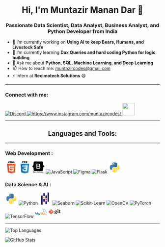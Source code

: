 <h1 align="center">Hi, I'm Muntazir Manan Dar 👋</h1>
<h3 align="center">Passionate Data Scientist, Data Analyst, Business Analyst, and Python Developer from India</h3>

- 🔭 I’m currently working on **Using AI to keep Bears, Humans, and Livestock Safe**
- 🌱 I’m currently learning **Dax Queries and hard coding Python for logic building**
- 💬 Ask me about **Python, SQL, Machine Learning, and Deep Learning**
- 📫 How to reach me: [muntazircodes@gmail.com](mailto:muntazircodes@gmail.com)
- ⚡ Intern at **Recimotech Solutions** 😄
<hr>
<h3 align="left">Connect with me:</h3>
<p align="left">
   <a href="#">
      <img src= "https://www.vectorlogo.zone/logos/discord/discord-icon.svg" alt="Discord" width="40" height="40"/> 
   </a>
   <a href="https://www.instagram.com/muntazircodes/">
      <img src="https://www.vectorlogo.zone/logos/instagram/instagram-icon.svg" alt="https://www.instagram.com/muntazircodes/" width="40" height="40"/> 
   </a>
   <a href="#">
         <img src="https://www.vectorlogo.zone/logos/upwork/upwork-icon.svg" width="40" height="40"/> 
   </a>
</p>
<hr>
<h2 align="center">Languages and Tools:</h2>
<hr>
<div align="left">
   <h3 align="left">Web Development :</h3>
   <img src="https://raw.githubusercontent.com/devicons/devicon/master/icons/html5/html5-original-wordmark.svg" alt="HTML5" width="40" height="40"/> 
   <img src="https://raw.githubusercontent.com/devicons/devicon/master/icons/css3/css3-original-wordmark.svg" alt="CSS3" width="40" height="40"/> 
   <img src="https://raw.githubusercontent.com/devicons/devicon/master/icons/bootstrap/bootstrap-plain-wordmark.svg" alt="Bootstrap" width="40" height="40"/> 
   <img src="https://img.icons8.com/color/48/000000/javascript.png" alt="JavaScript" width="40" height="40"/> 
   <img src="https://www.vectorlogo.zone/logos/figma/figma-icon.svg" alt="Figma" width="40" height="40"/> 
   <img src="https://www.vectorlogo.zone/logos/pocoo_flask/pocoo_flask-icon.svg" alt="Flask" width="40" height="40"/> 
   <img src="https://raw.githubusercontent.com/devicons/devicon/master/icons/python/python-original.svg" alt="Python" width="40" height="40"/>
   <br>
   <h3 align="left">Data Science & AI :</h3>
   <img src="https://raw.githubusercontent.com/devicons/devicon/master/icons/python/python-original.svg" alt="Python" width="40" height="40"/> 
   <img src="https://www.vectorlogo.zone/logos/numpy/numpy-icon.svg" alt="Python" width="40" height="40"/> 
   <img src="https://raw.githubusercontent.com/devicons/devicon/2ae2a900d2f041da66e950e4d48052658d850630/icons/pandas/pandas-original.svg" alt="Pandas" width="40" height="40"/> 
   <img src="https://seaborn.pydata.org/_images/logo-mark-lightbg.svg" alt="Seaborn" width="40" height="40"/> 
   <img src="https://upload.wikimedia.org/wikipedia/commons/0/05/Scikit_learn_logo_small.svg" alt="Scikit-Learn" width="40" height="40"/> 
   <img src="https://www.vectorlogo.zone/logos/opencv/opencv-icon.svg" alt="OpenCV" width="40" height="40"/> 
   <img src="https://www.vectorlogo.zone/logos/pytorch/pytorch-icon.svg" alt="PyTorch" width="40" height="40"/> 
   <img src="https://www.vectorlogo.zone/logos/tensorflow/tensorflow-icon.svg" alt="TensorFlow" width="40" height="40"/> 
   <img src="https://raw.githubusercontent.com/devicons/devicon/master/icons/mysql/mysql-original-wordmark.svg" alt="mysql" width="40" height="40"/> 
   <img src="https://raw.githubusercontent.com/devicons/devicon/master/icons/git/git-original-wordmark.svg" alt="Git" width="40" height="40"/> 
</div>

<hr>

<p align="left">
  <img src="https://github-readme-stats.vercel.app/api/top-langs?username=muntazircodes&show_icons=true&locale=en&layout=compact" alt="Top Languages" />
</p>

<p align="left">
  <img src="https://github-readme-stats.vercel.app/api?username=muntazircodes&show_icons=true&locale=en" alt="GitHub Stats" />
</p>
